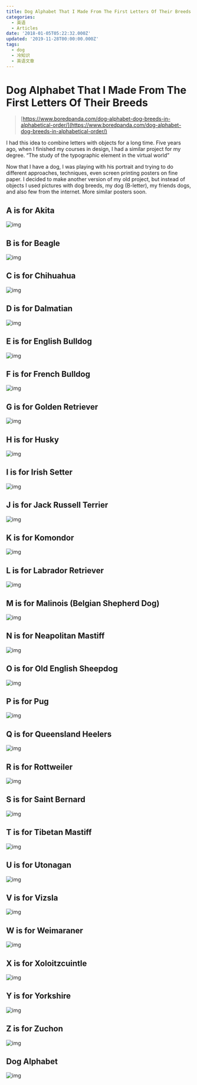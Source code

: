 ```yaml
---
title: Dog Alphabet That I Made From The First Letters Of Their Breeds
categories:
  - 英语
  - Articles
date: '2018-01-05T05:22:32.000Z'
updated: '2019-11-28T00:00:00.000Z'
tags:
  - dog
  - 冷知识
  - 英语文章
---
```


# Dog Alphabet That I Made From The First Letters Of Their Breeds

> [https://www.boredpanda.com/dog-alphabet-dog-breeds-in-alphabetical-order/](https://www.boredpanda.com/dog-alphabet-dog-breeds-in-alphabetical-order/)

I had this idea to combine letters with objects for a long time. Five years ago, when I finished my courses in design, I had a similar project for my degree. “The study of the typographic element in the virtual world”

Now that I have a dog, I was playing with his portrait and trying to do different approaches, techniques, even screen printing posters on fine paper. I decided to make another version of my old project, but instead of objects I used pictures with dog breeds, my dog \(B-letter\), my friends dogs, and also few from the internet. More similar posters soon.

## A is for Akita

![img](https://github.com/Joaxin/PinsfloraEnglish/tree/ea262bbfcb3c37e0a8018d26e0e51e87bef871b4/imgs/en/articles/dogs/alphabet/dog-alphabet-i-illustrated-dog-breeds-in-alphabetical-order__880.jpg)

## B is for Beagle

![img](https://github.com/Joaxin/PinsfloraEnglish/tree/ea262bbfcb3c37e0a8018d26e0e51e87bef871b4/imgs/en/articles/dogs/alphabet/dog-alphabet-i-illustrated-dog-breeds-in-alphabetical-order-2__880.jpg)

## C is for Chihuahua

![img](https://github.com/Joaxin/PinsfloraEnglish/tree/ea262bbfcb3c37e0a8018d26e0e51e87bef871b4/imgs/en/articles/dogs/alphabet/dog-alphabet-i-illustrated-dog-breeds-in-alphabetical-order-3__880.jpg)

## D is for Dalmatian

![img](https://github.com/Joaxin/PinsfloraEnglish/tree/ea262bbfcb3c37e0a8018d26e0e51e87bef871b4/imgs/en/articles/dogs/alphabet/dog-alphabet-i-illustrated-dog-breeds-in-alphabetical-order-4__880.jpg)

## E is for English Bulldog

![img](https://github.com/Joaxin/PinsfloraEnglish/tree/ea262bbfcb3c37e0a8018d26e0e51e87bef871b4/imgs/en/articles/dogs/alphabet/dog-alphabet-i-illustrated-dog-breeds-in-alphabetical-order-5__880.jpg)

## F is for French Bulldog

![img](https://github.com/Joaxin/PinsfloraEnglish/tree/ea262bbfcb3c37e0a8018d26e0e51e87bef871b4/imgs/en/articles/dogs/alphabet/dog-alphabet-i-illustrated-dog-breeds-in-alphabetical-order-6__880.jpg)

## G is for Golden Retriever

![img](https://github.com/Joaxin/PinsfloraEnglish/tree/ea262bbfcb3c37e0a8018d26e0e51e87bef871b4/imgs/en/articles/dogs/alphabet/dog-alphabet-i-illustrated-dog-breeds-in-alphabetical-order-7__880.jpg)

## H is for Husky

![img](https://github.com/Joaxin/PinsfloraEnglish/tree/ea262bbfcb3c37e0a8018d26e0e51e87bef871b4/imgs/en/articles/dogs/alphabet/dog-alphabet-i-illustrated-dog-breeds-in-alphabetical-order-8__880.jpg)

## I is for Irish Setter

![img](https://github.com/Joaxin/PinsfloraEnglish/tree/ea262bbfcb3c37e0a8018d26e0e51e87bef871b4/imgs/en/articles/dogs/alphabet/dog-alphabet-i-illustrated-dog-breeds-in-alphabetical-order-9__880.jpg)

## J is for Jack Russell Terrier

![img](https://github.com/Joaxin/PinsfloraEnglish/tree/ea262bbfcb3c37e0a8018d26e0e51e87bef871b4/imgs/en/articles/dogs/alphabet/dog-alphabet-i-illustrated-dog-breeds-in-alphabetical-order-10__880.jpg)

## K is for Komondor

![img](https://github.com/Joaxin/PinsfloraEnglish/tree/ea262bbfcb3c37e0a8018d26e0e51e87bef871b4/imgs/en/articles/dogs/alphabet/dog-alphabet-i-illustrated-dog-breeds-in-alphabetical-order-11__880.jpg)

## L is for Labrador Retriever

![img](https://github.com/Joaxin/PinsfloraEnglish/tree/ea262bbfcb3c37e0a8018d26e0e51e87bef871b4/imgs/en/articles/dogs/alphabet/dog-alphabet-i-illustrated-dog-breeds-in-alphabetical-order-12__880.jpg)

## M is for Malinois \(Belgian Shepherd Dog\)

![img](https://github.com/Joaxin/PinsfloraEnglish/tree/ea262bbfcb3c37e0a8018d26e0e51e87bef871b4/imgs/en/articles/dogs/alphabet/dog-alphabet-i-illustrated-dog-breeds-in-alphabetical-order-13__880.jpg)

## N is for Neapolitan Mastiff

![img](https://github.com/Joaxin/PinsfloraEnglish/tree/ea262bbfcb3c37e0a8018d26e0e51e87bef871b4/imgs/en/articles/dogs/alphabet/dog-alphabet-i-illustrated-dog-breeds-in-alphabetical-order-14__880.jpg)

## O is for Old English Sheepdog

![img](https://github.com/Joaxin/PinsfloraEnglish/tree/ea262bbfcb3c37e0a8018d26e0e51e87bef871b4/imgs/en/articles/dogs/alphabet/dog-alphabet-i-illustrated-dog-breeds-in-alphabetical-order-15__880.jpg)

## P is for Pug

![img](https://github.com/Joaxin/PinsfloraEnglish/tree/ea262bbfcb3c37e0a8018d26e0e51e87bef871b4/imgs/en/articles/dogs/alphabet/dog-alphabet-i-illustrated-dog-breeds-in-alphabetical-order-16__880.jpg)

## Q is for Queensland Heelers

![img](https://github.com/Joaxin/PinsfloraEnglish/tree/ea262bbfcb3c37e0a8018d26e0e51e87bef871b4/imgs/en/articles/dogs/alphabet/dog-alphabet-i-illustrated-dog-breeds-in-alphabetical-order-17__880.jpg)

## R is for Rottweiler

![img](https://github.com/Joaxin/PinsfloraEnglish/tree/ea262bbfcb3c37e0a8018d26e0e51e87bef871b4/imgs/en/articles/dogs/alphabet/dog-alphabet-i-illustrated-dog-breeds-in-alphabetical-order-18__880.jpg)

## S is for Saint Bernard

![img](https://github.com/Joaxin/PinsfloraEnglish/tree/ea262bbfcb3c37e0a8018d26e0e51e87bef871b4/imgs/en/articles/dogs/alphabet/dog-alphabet-i-illustrated-dog-breeds-in-alphabetical-order-19__880.jpg)

## T is for Tibetan Mastiff

![img](https://github.com/Joaxin/PinsfloraEnglish/tree/ea262bbfcb3c37e0a8018d26e0e51e87bef871b4/imgs/en/articles/dogs/alphabet/dog-alphabet-i-illustrated-dog-breeds-in-alphabetical-order-20__880.jpg)

## U is for Utonagan

![img](https://github.com/Joaxin/PinsfloraEnglish/tree/ea262bbfcb3c37e0a8018d26e0e51e87bef871b4/imgs/en/articles/dogs/alphabet/dog-alphabet-i-illustrated-dog-breeds-in-alphabetical-order-21__880.jpg)

## V is for Vizsla

![img](https://github.com/Joaxin/PinsfloraEnglish/tree/ea262bbfcb3c37e0a8018d26e0e51e87bef871b4/imgs/en/articles/dogs/alphabet/dog-alphabet-i-illustrated-dog-breeds-in-alphabetical-order-22__880.jpg)

## W is for Weimaraner

![img](https://github.com/Joaxin/PinsfloraEnglish/tree/ea262bbfcb3c37e0a8018d26e0e51e87bef871b4/imgs/en/articles/dogs/alphabet/dog-alphabet-i-illustrated-dog-breeds-in-alphabetical-order-23__880.jpg)

## X is for Xoloitzcuintle

![img](https://github.com/Joaxin/PinsfloraEnglish/tree/ea262bbfcb3c37e0a8018d26e0e51e87bef871b4/imgs/en/articles/dogs/alphabet/dog-alphabet-i-illustrated-dog-breeds-in-alphabetical-order-24__880.jpg)

## Y is for Yorkshire

![img](https://github.com/Joaxin/PinsfloraEnglish/tree/ea262bbfcb3c37e0a8018d26e0e51e87bef871b4/imgs/en/articles/dogs/alphabet/dog-alphabet-i-illustrated-dog-breeds-in-alphabetical-order-25__880.jpg)

## Z is for Zuchon

![img](https://github.com/Joaxin/PinsfloraEnglish/tree/ea262bbfcb3c37e0a8018d26e0e51e87bef871b4/imgs/en/articles/dogs/alphabet/dog-alphabet-i-illustrated-dog-breeds-in-alphabetical-order-26__880.jpg)

## Dog Alphabet

![img](https://github.com/Joaxin/PinsfloraEnglish/tree/ea262bbfcb3c37e0a8018d26e0e51e87bef871b4/imgs/en/articles/dogs/alphabet/dog-alphabet-i-illustrated-dog-breeds-in-alphabetical-order-27__880.jpg)

